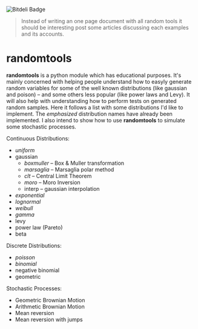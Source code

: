 ![Bitdeli Badge](https://d2weczhvl823v0.cloudfront.net/wilsonfreitas/randomtools/trend.png)

> Instead of writing an one page document with all random tools it should be interesting post some articles discussing each examples and its accounts.


# randomtools

**randomtools** is a python module which has educational purposes.
It's mainly concerned with helping people understand how to easyly generate random variables for some of the well known distributions (like gaussian and poison) – and some others less popular (like power laws and Levy).
It will also help with understanding how to perform tests on generated random samples.
Here it follows a list with some distributions I'd like to implement.
The *emphasized* distribution names have already been implemented.
I also intend to show how to use **randomtools** to simulate some stochastic processes.

Continuous Distributions:

*	*uniform*
*	gaussian
	*	*boxmuller* – Box & Muller transformation
	*	*marsaglia* – Marsaglia polar method
	*	*clt* – Central Limit Theorem
	*	*moro* – Moro Inversion
	*	interp – gaussian interpolation
*	*exponential*
*	*lognormal*
*	*weibull*
*	*gamma*
*	levy
*	power law (Pareto)
*	beta

Discrete Distributions:

*	*poisson*
*	*binomial*
*	negative binomial
*	geometric

Stochastic Processes:

*	Geometric Brownian Motion
*	Arithmetic Brownian Motion
*	Mean reversion
*	Mean reversion with jumps

<!-- *	noise decorators -->

